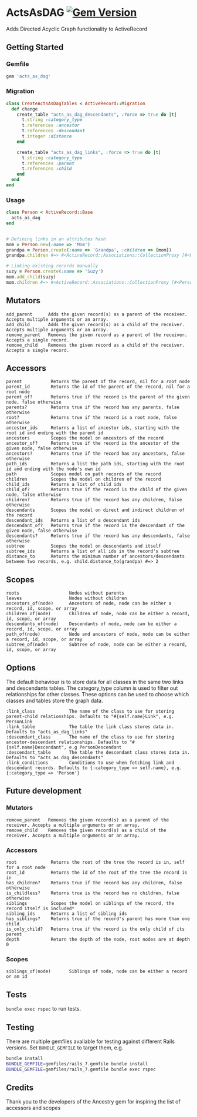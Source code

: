 # ActsAsDAG [![Gem Version](https://badge.fury.io/rb/acts_as_dag.svg)](http://badge.fury.io/rb/acts_as_dag)

Adds Directed Acyclic Graph functionality to ActiveRecord

## Getting Started

### Gemfile

```ruby
gem 'acts_as_dag'
```

### Migration

```ruby
class CreateActsAsDagTables < ActiveRecord::Migration
  def change
    create_table "acts_as_dag_descendants", :force => true do |t|
      t.string :category_type
      t.references :ancestor
      t.references :descendant
      t.integer :distance
    end

    create_table "acts_as_dag_links", :force => true do |t|
      t.string :category_type
      t.references :parent
      t.references :child
    end
  end
end
```

### Usage

```ruby
class Person < ActiveRecord::Base
  acts_as_dag
end


# Defining links in an attributes hash
mom = Person.new(:name => 'Mom')
grandpa = Person.create(:name => 'Grandpa', :children => [mom])
grandpa.children #=> #<ActiveRecord::Associations::CollectionProxy [#<Person id: 1, name: "mom">]>

# Linking existing records manually
suzy = Person.create(:name => 'Suzy')
mom.add_child(suzy)
mom.children #=> #<ActiveRecord::Associations::CollectionProxy [#<Person id: 3, name: "suzy">]>
```

## Mutators

```
add_parent      Adds the given record(s) as a parent of the receiver. Accepts multiple arguments or an array.
add_child       Adds the given record(s) as a child of the receiver. Accepts multiple arguments or an array.
remove_parent   Removes the given record as a parent of the receiver. Accepts a single record.
remove_child    Removes the given record as a child of the receiver. Accepts a single record.
```


## Accessors

```
parent           Returns the parent of the record, nil for a root node
parent_id        Returns the id of the parent of the record, nil for a root node
parent_of?       Returns true if the record is the parent of the given node, false otherwise
parents?         Returns true if the record has any parents, false otherwise
root?            Returns true if the record is a root node, false otherwise
ancestor_ids     Returns a list of ancestor ids, starting with the root id and ending with the parent id
ancestors        Scopes the model on ancestors of the record
ancestor_of?     Returns true if the record is the ancestor of the given node, false otherwise
ancestors?       Returns true if the record has any ancestors, false otherwise
path_ids         Returns a list the path ids, starting with the root id and ending with the node's own id
path             Scopes model on path records of the record
children         Scopes the model on children of the record
child_ids        Returns a list of child ids
child_of?        Returns true if the record is the child of the given node, false otherwise
children?        Returns true if the record has any children, false otherwise
descendants      Scopes the model on direct and indirect children of the record
descendant_ids   Returns a list of a descendant ids
descendant_of?   Returns true if the record is the descendant of the given node, false otherwise
descendants?     Returns true if the record has any descendants, false otherwise
subtree          Scopes the model on descendants and itself
subtree_ids      Returns a list of all ids in the record's subtree
distance_to      Returns the minimum number of ancestors/descendants between two records, e.g. child.distance_to(grandpa) #=> 2
```

## Scopes

```
roots                   Nodes without parents
leaves                  Nodes without children
ancestors_of(node)      Ancestors of node, node can be either a record, id, scope, or array
children_of(node)       Children of node, node can be either a record, id, scope, or array
descendants_of(node)    Descendants of node, node can be either a record, id, scope, or array
path_of(node)           Node and ancestors of node, node can be either a record, id, scope, or array
subtree_of(node)        Subtree of node, node can be either a record, id, scope, or array
```


## Options

The default behaviour is to store data for all classes in the same two links and descendants tables.
The category_type column is used to filter out relationships for other classes. These options can be
used to choose which classes and tables store the graph data.

```
:link_class             The name of the class to use for storing parent-child relationships. Defaults to "#{self.name}Link", e.g. PersonLink
:link_table             The table the link class stores data in. Defaults to "acts_as_dag_links"
:descendant_class       The name of the class to use for storing ancestor-descendant relationships. Defaults to "#{self.name}Descendant", e.g PersonDescendant
:descendant_table       The table the descendant class stores data in. Defaults to "acts_as_dag_descendants"
:link_conditions        Conditions to use when fetching link and descendant records. Defaults to {:category_type => self.name}, e.g. {:category_type => 'Person'}
```

## Future development

### Mutators

```
remove_parent   Removes the given record(s) as a parent of the receiver. Accepts a multiple arguments or an array.
remove_child    Removes the given record(s) as a child of the receiver. Accepts a multiple arguments or an array.
```

### Accessors

```
root             Returns the root of the tree the record is in, self for a root node
root_id          Returns the id of the root of the tree the record is in
has_children?    Returns true if the record has any children, false otherwise
is_childless?    Returns true is the record has no children, false otherwise
siblings         Scopes the model on siblings of the record, the record itself is included*
sibling_ids      Returns a list of sibling ids
has_siblings?    Returns true if the record's parent has more than one child
is_only_child?   Returns true if the record is the only child of its parent
depth            Return the depth of the node, root nodes are at depth 0
```

### Scopes

```
siblings_of(node)       Siblings of node, node can be either a record or an id
```

## Tests

`bundle exec rspec` to run tests.

## Testing

There are multiple gemfiles available for testing against different Rails versions.  Set `BUNDLE_GEMFILE` to target them, e.g.

```bash
bundle install
BUNDLE_GEMFILE=gemfiles/rails_7.gemfile bundle install
BUNDLE_GEMFILE=gemfiles/rails_7.gemfile bundle exec rspec
```


## Credits

Thank you to the developers of the Ancestry gem for inspiring the list of accessors and scopes

